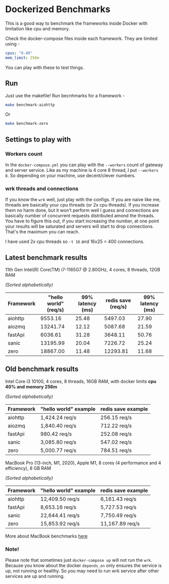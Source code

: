# Dockerized Benchmarks

This is a good way to benchmark the frameworks inside Docker with limitation like cpu and memory.

Check the docker-compose files inside each framework. They are limited using -

```yml
cpus: "0.40"
mem_limit: 256m
```

You can play with these to test things.

## Run

Just use the makefile!
Run becnhmarks for a framework -

```bash
make benchmark-aiohttp
```

Or

```bash
make benchmark-zero
```

## Settings to play with

### Workers count

In the `docker-compose.yml` you can play with the `--workers` count of gateway and server service. Like as my machine is 4 core 8 thread, I put `--workers 8`. So depending on your machine, use decent/clever numbers.

### wrk threads and connections

If you know the `wrk` well, just play with the configs. If you are naive like me, threads are basically your cpu threads (or 2x cpu threads). If you increase them no harm done, but it won't perform well I guess and connections are basically number of concurrent requests distributed amond the threads. You have to figure this out, if you start increasing the number, at one point your results will be saturated and servers will start to drop connections. That's the maximum you can reach.

I have used 2x cpu threads so `-t 16` and 16x25 = 400 connections.

## Latest benchmark results

11th Gen Intel(R) Core(TM) i7-1165G7 @ 2.80GHz, 4 cores, 8 threads, 12GB RAM

*(Sorted alphabetically)*

| Framework | "hello world" (req/s) | 99% latency (ms) | redis save (req/s) | 99% latency (ms) |
| --------- | --------------------- | ---------------- | ------------------ | ---------------- |
| aiohttp   | 9553.16               | 25.48            | 5497.03            | 27.90            |
| aiozmq    | 13241.74              | 12.12            | 5087.68            | 21.59            |
| fastApi   | 6036.61               | 31.28            | 3648.11            | 50.76            |
| sanic     | 13195.99              | 20.04            | 7226.72            | 25.24            |
| zero      | 18867.00              | 11.48            | 12293.81           | 11.68            |


## Old benchmark results

Intel Core i3 10100, 4 cores, 8 threads, 16GB RAM, with docker limits **cpu 40% and memory 256m**

*(Sorted alphabetically)*

| Framework | "hello world" example | redis save example |
| --------- | --------------------- | ------------------ |
| aiohttp   | 1,424.24 req/s        | 256.15 req/s       |
| aiozmq    | 1,840.40 req/s        | 712.22 req/s       |
| fastApi   | 980.42 req/s          | 252.08 req/s       |
| sanic     | 3,085.80 req/s        | 547.02 req/s       |
| zero      | 5,000.77 req/s        | 784.51 req/s       |


MacBook Pro (13-inch, M1, 2020), Apple M1, 8 cores (4 performance and 4 efficiency), 8 GB RAM

*(Sorted alphabetically)*

| Framework | "hello world" example | redis save example |
| --------- | --------------------- | ------------------ |
| aiohttp   | 12,409.50 req/s       | 6,161.43 req/s     |
| fastApi   | 8,653.16 req/s        | 5,727.53 req/s     |
| sanic     | 22,644.41 req/s       | 7,750.49 req/s     |
| zero      | 15,853.92 req/s       | 11,167.89 req/s    |

More about MacBook benchmarks [here](https://github.com/Ananto30/zero/blob/main/benchmarks/others/mac-results.md)


### Note!

Please note that sometimes just `docker-compose up` will not run the `wrk`. Because you know about the docker `depends_on` only ensures the service is up, not running or healthy. So you may need to run wrk service after other services are up and running.
